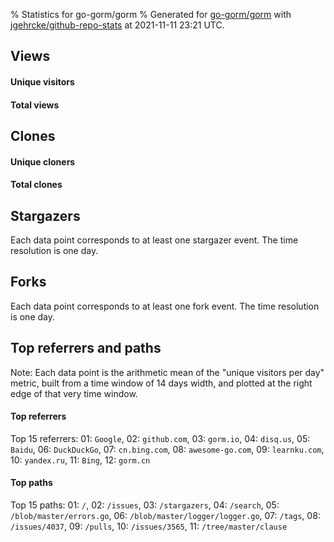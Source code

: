 % Statistics for go-gorm/gorm
% Generated for [go-gorm/gorm](https://github.com/go-gorm/gorm) with [jgehrcke/github-repo-stats](https://github.com/jgehrcke/github-repo-stats) at 2021-11-11 23:21 UTC.


## Views

#### Unique visitors
<div id="chart_views_unique" class="full-width-chart"></div>

#### Total views
<div id="chart_views_total" class="full-width-chart"></div>

<div class="pagebreak-for-print"> </div>


## Clones

#### Unique cloners
<div id="chart_clones_unique" class="full-width-chart"></div>

#### Total clones
<div id="chart_clones_total" class="full-width-chart"></div>



<div class="pagebreak-for-print"> </div>



## Stargazers

Each data point corresponds to at least one stargazer event.
The time resolution is one day.

<div id="chart_stargazers" class="full-width-chart"></div>




## Forks

Each data point corresponds to at least one fork event.
The time resolution is one day.

<div id="chart_forks" class="full-width-chart"></div>




<div class="pagebreak-for-print"> </div>



## Top referrers and paths


Note: Each data point is the arithmetic mean of the "unique
visitors per day" metric, built from a time window of 14 days width, and
plotted at the right edge of that very time window.




#### Top referrers


<div id="chart_referrers_top_n_alltime" class="full-width-chart"></div>

Top 15 referrers: 01: `Google`, 02: `github.com`, 03: `gorm.io`, 04: `disq.us`, 05: `Baidu`, 06: `DuckDuckGo`, 07: `cn.bing.com`, 08: `awesome-go.com`, 09: `learnku.com`, 10: `yandex.ru`, 11: `Bing`, 12: `gorm.cn`





#### Top paths


<div id="chart_paths_top_n_alltime" class="full-width-chart"></div>

Top 15 paths: 01: `/`, 02: `/issues`, 03: `/stargazers`, 04: `/search`, 05: `/blob/master/errors.go`, 06: `/blob/master/logger/logger.go`, 07: `/tags`, 08: `/issues/4037`, 09: `/pulls`, 10: `/issues/3565`, 11: `/tree/master/clause`


<script type="text/javascript">
    vegaEmbed('#chart_views_unique', {"$schema": "https://vega.github.io/schema/vega-lite/v4.8.1.json", "config": {"arc": {"fill": "#1b1e23"}, "area": {"fill": "#1b1e23"}, "axisBottom": {"domainColor": "#a9b4c4", "gridColor": "#a9b4c4", "labelColor": "#1b1e23", "labelFont": "relative-mono-11-pitch-pro, Menlo, monospace", "tickColor": "#a9b4c4", "titleColor": "#1b1e23", "titleFont": "relative-mono-11-pitch-pro, Menlo, monospace"}, "axisLeft": {"domainColor": "#a9b4c4", "gridColor": "#a9b4c4", "labelColor": "#1b1e23", "labelFont": "relative-mono-11-pitch-pro, Menlo, monospace", "tickColor": "#a9b4c4", "titleColor": "#1b1e23", "titleFont": "relative-mono-11-pitch-pro, Menlo, monospace"}, "axisX": {"grid": false}, "axisY": {"grid": false, "labelBound": true}, "background": "#FFFFFF", "group": {"fill": "#FFFFFF"}, "header": {"fontWeight": 400, "labelFont": "relative-mono-11-pitch-pro, Menlo, monospace", "titleFont": "relative-mono-11-pitch-pro, Menlo, monospace"}, "legend": {"labelFont": "relative-mono-11-pitch-pro, Menlo, monospace", "symbolSize": 200, "symbolType": "circle", "titleFont": "relative-mono-11-pitch-pro, Menlo, monospace"}, "line": {"color": "#1b1e23", "stroke": "#1b1e23"}, "path": {"stroke": "#1b1e23"}, "point": {"color": "#1b1e23", "cursor": "pointer", "filled": true, "size": 100}, "range": {"category": ["#85a2f7", "#ea9755", "#7eb36a", "#f07071", "#bc85d9", "#e587b6", "#a9b4c4", "#d4c05e", "#64b9c4"]}, "style": {"bar": {"fill": "#1b1e23"}, "text": {"font": "relative-mono-11-pitch-pro, Menlo, monospace", "fontWeight": 400}}, "symbol": {"shape": "circle"}, "title": {"anchor": "start", "font": "relative-mono-11-pitch-pro, Menlo, monospace", "fontWeight": 400}, "trail": {"color": "#1b1e23", "stroke": "#1b1e23"}, "view": {"stroke": null}}, "data": {"name": "data-c0153d908a5e1942926ec80eaf262406"}, "datasets": {"data-c0153d908a5e1942926ec80eaf262406": [{"time": "2021-10-26T00:00:00+00:00", "views_total": 2917, "views_unique": 557}, {"time": "2021-10-27T00:00:00+00:00", "views_total": 4882, "views_unique": 937}, {"time": "2021-10-28T00:00:00+00:00", "views_total": 2942, "views_unique": 991}, {"time": "2021-10-29T00:00:00+00:00", "views_total": 2605, "views_unique": 841}, {"time": "2021-10-30T00:00:00+00:00", "views_total": 1165, "views_unique": 367}, {"time": "2021-10-31T00:00:00+00:00", "views_total": 1126, "views_unique": 394}, {"time": "2021-11-01T00:00:00+00:00", "views_total": 2836, "views_unique": 899}, {"time": "2021-11-02T00:00:00+00:00", "views_total": 2561, "views_unique": 970}, {"time": "2021-11-03T00:00:00+00:00", "views_total": 3232, "views_unique": 1022}, {"time": "2021-11-04T00:00:00+00:00", "views_total": 2808, "views_unique": 890}, {"time": "2021-11-05T00:00:00+00:00", "views_total": 2668, "views_unique": 876}, {"time": "2021-11-06T00:00:00+00:00", "views_total": 1133, "views_unique": 450}, {"time": "2021-11-07T00:00:00+00:00", "views_total": 1209, "views_unique": 420}, {"time": "2021-11-08T00:00:00+00:00", "views_total": 2831, "views_unique": 989}, {"time": "2021-11-09T00:00:00+00:00", "views_total": 2663, "views_unique": 959}, {"time": "2021-11-10T00:00:00+00:00", "views_total": 2601, "views_unique": 887}, {"time": "2021-11-11T00:00:00+00:00", "views_total": 2554, "views_unique": 852}]}, "encoding": {"x": {"field": "time", "timeUnit": "yearmonthdate", "title": "date", "type": "temporal"}, "y": {"field": "views_unique", "scale": {"domain": [0, 1124.2], "zero": true}, "title": "unique views per day", "type": "quantitative"}}, "height": 200, "mark": {"point": true, "type": "line"}, "padding": 10, "width": "container"}, {"actions": false, "renderer": "svg"}).catch(console.error);
vegaEmbed('#chart_views_total', {"$schema": "https://vega.github.io/schema/vega-lite/v4.8.1.json", "config": {"arc": {"fill": "#1b1e23"}, "area": {"fill": "#1b1e23"}, "axisBottom": {"domainColor": "#a9b4c4", "gridColor": "#a9b4c4", "labelColor": "#1b1e23", "labelFont": "relative-mono-11-pitch-pro, Menlo, monospace", "tickColor": "#a9b4c4", "titleColor": "#1b1e23", "titleFont": "relative-mono-11-pitch-pro, Menlo, monospace"}, "axisLeft": {"domainColor": "#a9b4c4", "gridColor": "#a9b4c4", "labelColor": "#1b1e23", "labelFont": "relative-mono-11-pitch-pro, Menlo, monospace", "tickColor": "#a9b4c4", "titleColor": "#1b1e23", "titleFont": "relative-mono-11-pitch-pro, Menlo, monospace"}, "axisX": {"grid": false}, "axisY": {"grid": false, "labelBound": true}, "background": "#FFFFFF", "group": {"fill": "#FFFFFF"}, "header": {"fontWeight": 400, "labelFont": "relative-mono-11-pitch-pro, Menlo, monospace", "titleFont": "relative-mono-11-pitch-pro, Menlo, monospace"}, "legend": {"labelFont": "relative-mono-11-pitch-pro, Menlo, monospace", "symbolSize": 200, "symbolType": "circle", "titleFont": "relative-mono-11-pitch-pro, Menlo, monospace"}, "line": {"color": "#1b1e23", "stroke": "#1b1e23"}, "path": {"stroke": "#1b1e23"}, "point": {"color": "#1b1e23", "cursor": "pointer", "filled": true, "size": 100}, "range": {"category": ["#85a2f7", "#ea9755", "#7eb36a", "#f07071", "#bc85d9", "#e587b6", "#a9b4c4", "#d4c05e", "#64b9c4"]}, "style": {"bar": {"fill": "#1b1e23"}, "text": {"font": "relative-mono-11-pitch-pro, Menlo, monospace", "fontWeight": 400}}, "symbol": {"shape": "circle"}, "title": {"anchor": "start", "font": "relative-mono-11-pitch-pro, Menlo, monospace", "fontWeight": 400}, "trail": {"color": "#1b1e23", "stroke": "#1b1e23"}, "view": {"stroke": null}}, "data": {"name": "data-c0153d908a5e1942926ec80eaf262406"}, "datasets": {"data-c0153d908a5e1942926ec80eaf262406": [{"time": "2021-10-26T00:00:00+00:00", "views_total": 2917, "views_unique": 557}, {"time": "2021-10-27T00:00:00+00:00", "views_total": 4882, "views_unique": 937}, {"time": "2021-10-28T00:00:00+00:00", "views_total": 2942, "views_unique": 991}, {"time": "2021-10-29T00:00:00+00:00", "views_total": 2605, "views_unique": 841}, {"time": "2021-10-30T00:00:00+00:00", "views_total": 1165, "views_unique": 367}, {"time": "2021-10-31T00:00:00+00:00", "views_total": 1126, "views_unique": 394}, {"time": "2021-11-01T00:00:00+00:00", "views_total": 2836, "views_unique": 899}, {"time": "2021-11-02T00:00:00+00:00", "views_total": 2561, "views_unique": 970}, {"time": "2021-11-03T00:00:00+00:00", "views_total": 3232, "views_unique": 1022}, {"time": "2021-11-04T00:00:00+00:00", "views_total": 2808, "views_unique": 890}, {"time": "2021-11-05T00:00:00+00:00", "views_total": 2668, "views_unique": 876}, {"time": "2021-11-06T00:00:00+00:00", "views_total": 1133, "views_unique": 450}, {"time": "2021-11-07T00:00:00+00:00", "views_total": 1209, "views_unique": 420}, {"time": "2021-11-08T00:00:00+00:00", "views_total": 2831, "views_unique": 989}, {"time": "2021-11-09T00:00:00+00:00", "views_total": 2663, "views_unique": 959}, {"time": "2021-11-10T00:00:00+00:00", "views_total": 2601, "views_unique": 887}, {"time": "2021-11-11T00:00:00+00:00", "views_total": 2554, "views_unique": 852}]}, "encoding": {"x": {"field": "time", "timeUnit": "yearmonthdate", "title": "date", "type": "temporal"}, "y": {"field": "views_total", "scale": {"domain": [0, 5370.200000000001], "zero": true}, "title": "total views per day", "type": "quantitative"}}, "height": 200, "mark": {"point": true, "type": "line"}, "padding": 10, "width": "container"}, {"actions": false, "renderer": "svg"}).catch(console.error);
vegaEmbed('#chart_clones_unique', {"$schema": "https://vega.github.io/schema/vega-lite/v4.8.1.json", "config": {"arc": {"fill": "#1b1e23"}, "area": {"fill": "#1b1e23"}, "axisBottom": {"domainColor": "#a9b4c4", "gridColor": "#a9b4c4", "labelColor": "#1b1e23", "labelFont": "relative-mono-11-pitch-pro, Menlo, monospace", "tickColor": "#a9b4c4", "titleColor": "#1b1e23", "titleFont": "relative-mono-11-pitch-pro, Menlo, monospace"}, "axisLeft": {"domainColor": "#a9b4c4", "gridColor": "#a9b4c4", "labelColor": "#1b1e23", "labelFont": "relative-mono-11-pitch-pro, Menlo, monospace", "tickColor": "#a9b4c4", "titleColor": "#1b1e23", "titleFont": "relative-mono-11-pitch-pro, Menlo, monospace"}, "axisX": {"grid": false}, "axisY": {"grid": false, "labelBound": true}, "background": "#FFFFFF", "group": {"fill": "#FFFFFF"}, "header": {"fontWeight": 400, "labelFont": "relative-mono-11-pitch-pro, Menlo, monospace", "titleFont": "relative-mono-11-pitch-pro, Menlo, monospace"}, "legend": {"labelFont": "relative-mono-11-pitch-pro, Menlo, monospace", "symbolSize": 200, "symbolType": "circle", "titleFont": "relative-mono-11-pitch-pro, Menlo, monospace"}, "line": {"color": "#1b1e23", "stroke": "#1b1e23"}, "path": {"stroke": "#1b1e23"}, "point": {"color": "#1b1e23", "cursor": "pointer", "filled": true, "size": 100}, "range": {"category": ["#85a2f7", "#ea9755", "#7eb36a", "#f07071", "#bc85d9", "#e587b6", "#a9b4c4", "#d4c05e", "#64b9c4"]}, "style": {"bar": {"fill": "#1b1e23"}, "text": {"font": "relative-mono-11-pitch-pro, Menlo, monospace", "fontWeight": 400}}, "symbol": {"shape": "circle"}, "title": {"anchor": "start", "font": "relative-mono-11-pitch-pro, Menlo, monospace", "fontWeight": 400}, "trail": {"color": "#1b1e23", "stroke": "#1b1e23"}, "view": {"stroke": null}}, "data": {"name": "data-f82d684904033abbe005a55ca02d909a"}, "datasets": {"data-f82d684904033abbe005a55ca02d909a": [{"clones_total": 6994, "clones_unique": 465, "time": "2021-10-26T00:00:00+00:00"}, {"clones_total": 8153, "clones_unique": 748, "time": "2021-10-27T00:00:00+00:00"}, {"clones_total": 7547, "clones_unique": 1087, "time": "2021-10-28T00:00:00+00:00"}, {"clones_total": 6439, "clones_unique": 844, "time": "2021-10-29T00:00:00+00:00"}, {"clones_total": 2504, "clones_unique": 247, "time": "2021-10-30T00:00:00+00:00"}, {"clones_total": 2554, "clones_unique": 289, "time": "2021-10-31T00:00:00+00:00"}, {"clones_total": 7761, "clones_unique": 779, "time": "2021-11-01T00:00:00+00:00"}, {"clones_total": 7629, "clones_unique": 887, "time": "2021-11-02T00:00:00+00:00"}, {"clones_total": 6288, "clones_unique": 700, "time": "2021-11-03T00:00:00+00:00"}, {"clones_total": 6703, "clones_unique": 784, "time": "2021-11-04T00:00:00+00:00"}, {"clones_total": 5741, "clones_unique": 700, "time": "2021-11-05T00:00:00+00:00"}, {"clones_total": 2861, "clones_unique": 339, "time": "2021-11-06T00:00:00+00:00"}, {"clones_total": 2475, "clones_unique": 240, "time": "2021-11-07T00:00:00+00:00"}, {"clones_total": 7478, "clones_unique": 921, "time": "2021-11-08T00:00:00+00:00"}, {"clones_total": 7111, "clones_unique": 948, "time": "2021-11-09T00:00:00+00:00"}, {"clones_total": 6306, "clones_unique": 842, "time": "2021-11-10T00:00:00+00:00"}, {"clones_total": 5210, "clones_unique": 661, "time": "2021-11-11T00:00:00+00:00"}]}, "encoding": {"x": {"field": "time", "timeUnit": "yearmonthdate", "title": "date", "type": "temporal"}, "y": {"field": "clones_unique", "scale": {"domain": [0, 1195.7], "zero": true}, "title": "unique clones per day", "type": "quantitative"}}, "height": 200, "mark": {"point": true, "type": "line"}, "padding": 10, "width": "container"}, {"actions": false, "renderer": "svg"}).catch(console.error);
vegaEmbed('#chart_clones_total', {"$schema": "https://vega.github.io/schema/vega-lite/v4.8.1.json", "config": {"arc": {"fill": "#1b1e23"}, "area": {"fill": "#1b1e23"}, "axisBottom": {"domainColor": "#a9b4c4", "gridColor": "#a9b4c4", "labelColor": "#1b1e23", "labelFont": "relative-mono-11-pitch-pro, Menlo, monospace", "tickColor": "#a9b4c4", "titleColor": "#1b1e23", "titleFont": "relative-mono-11-pitch-pro, Menlo, monospace"}, "axisLeft": {"domainColor": "#a9b4c4", "gridColor": "#a9b4c4", "labelColor": "#1b1e23", "labelFont": "relative-mono-11-pitch-pro, Menlo, monospace", "tickColor": "#a9b4c4", "titleColor": "#1b1e23", "titleFont": "relative-mono-11-pitch-pro, Menlo, monospace"}, "axisX": {"grid": false}, "axisY": {"grid": false, "labelBound": true}, "background": "#FFFFFF", "group": {"fill": "#FFFFFF"}, "header": {"fontWeight": 400, "labelFont": "relative-mono-11-pitch-pro, Menlo, monospace", "titleFont": "relative-mono-11-pitch-pro, Menlo, monospace"}, "legend": {"labelFont": "relative-mono-11-pitch-pro, Menlo, monospace", "symbolSize": 200, "symbolType": "circle", "titleFont": "relative-mono-11-pitch-pro, Menlo, monospace"}, "line": {"color": "#1b1e23", "stroke": "#1b1e23"}, "path": {"stroke": "#1b1e23"}, "point": {"color": "#1b1e23", "cursor": "pointer", "filled": true, "size": 100}, "range": {"category": ["#85a2f7", "#ea9755", "#7eb36a", "#f07071", "#bc85d9", "#e587b6", "#a9b4c4", "#d4c05e", "#64b9c4"]}, "style": {"bar": {"fill": "#1b1e23"}, "text": {"font": "relative-mono-11-pitch-pro, Menlo, monospace", "fontWeight": 400}}, "symbol": {"shape": "circle"}, "title": {"anchor": "start", "font": "relative-mono-11-pitch-pro, Menlo, monospace", "fontWeight": 400}, "trail": {"color": "#1b1e23", "stroke": "#1b1e23"}, "view": {"stroke": null}}, "data": {"name": "data-f82d684904033abbe005a55ca02d909a"}, "datasets": {"data-f82d684904033abbe005a55ca02d909a": [{"clones_total": 6994, "clones_unique": 465, "time": "2021-10-26T00:00:00+00:00"}, {"clones_total": 8153, "clones_unique": 748, "time": "2021-10-27T00:00:00+00:00"}, {"clones_total": 7547, "clones_unique": 1087, "time": "2021-10-28T00:00:00+00:00"}, {"clones_total": 6439, "clones_unique": 844, "time": "2021-10-29T00:00:00+00:00"}, {"clones_total": 2504, "clones_unique": 247, "time": "2021-10-30T00:00:00+00:00"}, {"clones_total": 2554, "clones_unique": 289, "time": "2021-10-31T00:00:00+00:00"}, {"clones_total": 7761, "clones_unique": 779, "time": "2021-11-01T00:00:00+00:00"}, {"clones_total": 7629, "clones_unique": 887, "time": "2021-11-02T00:00:00+00:00"}, {"clones_total": 6288, "clones_unique": 700, "time": "2021-11-03T00:00:00+00:00"}, {"clones_total": 6703, "clones_unique": 784, "time": "2021-11-04T00:00:00+00:00"}, {"clones_total": 5741, "clones_unique": 700, "time": "2021-11-05T00:00:00+00:00"}, {"clones_total": 2861, "clones_unique": 339, "time": "2021-11-06T00:00:00+00:00"}, {"clones_total": 2475, "clones_unique": 240, "time": "2021-11-07T00:00:00+00:00"}, {"clones_total": 7478, "clones_unique": 921, "time": "2021-11-08T00:00:00+00:00"}, {"clones_total": 7111, "clones_unique": 948, "time": "2021-11-09T00:00:00+00:00"}, {"clones_total": 6306, "clones_unique": 842, "time": "2021-11-10T00:00:00+00:00"}, {"clones_total": 5210, "clones_unique": 661, "time": "2021-11-11T00:00:00+00:00"}]}, "encoding": {"x": {"field": "time", "timeUnit": "yearmonthdate", "title": "date", "type": "temporal"}, "y": {"field": "clones_total", "scale": {"domain": [0, 8968.300000000001], "zero": true}, "title": "total clones per day", "type": "quantitative"}}, "height": 200, "mark": {"point": true, "type": "line"}, "padding": 10, "width": "container"}, {"actions": false, "renderer": "svg"}).catch(console.error);
vegaEmbed('#chart_stargazers', {"$schema": "https://vega.github.io/schema/vega-lite/v4.8.1.json", "config": {"arc": {"fill": "#1b1e23"}, "area": {"fill": "#1b1e23"}, "axisBottom": {"domainColor": "#a9b4c4", "gridColor": "#a9b4c4", "labelColor": "#1b1e23", "labelFont": "relative-mono-11-pitch-pro, Menlo, monospace", "tickColor": "#a9b4c4", "titleColor": "#1b1e23", "titleFont": "relative-mono-11-pitch-pro, Menlo, monospace"}, "axisLeft": {"domainColor": "#a9b4c4", "gridColor": "#a9b4c4", "labelColor": "#1b1e23", "labelFont": "relative-mono-11-pitch-pro, Menlo, monospace", "tickColor": "#a9b4c4", "titleColor": "#1b1e23", "titleFont": "relative-mono-11-pitch-pro, Menlo, monospace"}, "axisX": {"grid": false}, "axisY": {"grid": false}, "background": "#FFFFFF", "group": {"fill": "#FFFFFF"}, "header": {"fontWeight": 400, "labelFont": "relative-mono-11-pitch-pro, Menlo, monospace", "titleFont": "relative-mono-11-pitch-pro, Menlo, monospace"}, "legend": {"labelFont": "relative-mono-11-pitch-pro, Menlo, monospace", "symbolSize": 200, "symbolType": "circle", "titleFont": "relative-mono-11-pitch-pro, Menlo, monospace"}, "line": {"color": "#1b1e23", "stroke": "#1b1e23"}, "path": {"stroke": "#1b1e23"}, "point": {"color": "#1b1e23", "cursor": "pointer", "filled": true, "size": 100}, "range": {"category": ["#85a2f7", "#ea9755", "#7eb36a", "#f07071", "#bc85d9", "#e587b6", "#a9b4c4", "#d4c05e", "#64b9c4"]}, "style": {"bar": {"fill": "#1b1e23"}, "text": {"font": "relative-mono-11-pitch-pro, Menlo, monospace", "fontWeight": 400}}, "symbol": {"shape": "circle"}, "title": {"anchor": "start", "font": "relative-mono-11-pitch-pro, Menlo, monospace", "fontWeight": 400}, "trail": {"color": "#1b1e23", "stroke": "#1b1e23"}, "view": {"stroke": null}}, "data": {"name": "data-9e5f49894e441311294d8eea737fabb0"}, "datasets": {"data-9e5f49894e441311294d8eea737fabb0": [{"stars_cumulative": 172, "time": "2013-10-27T00:00:00+00:00"}, {"stars_cumulative": 211, "time": "2013-11-25T08:00:00+00:00"}, {"stars_cumulative": 241, "time": "2013-12-24T16:00:00+00:00"}, {"stars_cumulative": 276, "time": "2014-01-23T00:00:00+00:00"}, {"stars_cumulative": 318, "time": "2014-02-21T08:00:00+00:00"}, {"stars_cumulative": 356, "time": "2014-03-22T16:00:00+00:00"}, {"stars_cumulative": 411, "time": "2014-04-21T00:00:00+00:00"}, {"stars_cumulative": 468, "time": "2014-05-20T08:00:00+00:00"}, {"stars_cumulative": 537, "time": "2014-06-18T16:00:00+00:00"}, {"stars_cumulative": 673, "time": "2014-07-18T00:00:00+00:00"}, {"stars_cumulative": 782, "time": "2014-08-16T08:00:00+00:00"}, {"stars_cumulative": 867, "time": "2014-09-14T16:00:00+00:00"}, {"stars_cumulative": 939, "time": "2014-10-14T00:00:00+00:00"}, {"stars_cumulative": 1022, "time": "2014-11-12T08:00:00+00:00"}, {"stars_cumulative": 1115, "time": "2014-12-11T16:00:00+00:00"}, {"stars_cumulative": 1223, "time": "2015-01-10T00:00:00+00:00"}, {"stars_cumulative": 1351, "time": "2015-02-08T08:00:00+00:00"}, {"stars_cumulative": 1472, "time": "2015-03-09T16:00:00+00:00"}, {"stars_cumulative": 1640, "time": "2015-04-08T00:00:00+00:00"}, {"stars_cumulative": 1746, "time": "2015-05-07T08:00:00+00:00"}, {"stars_cumulative": 1881, "time": "2015-06-05T16:00:00+00:00"}, {"stars_cumulative": 2016, "time": "2015-07-05T00:00:00+00:00"}, {"stars_cumulative": 2169, "time": "2015-08-03T08:00:00+00:00"}, {"stars_cumulative": 2317, "time": "2015-09-01T16:00:00+00:00"}, {"stars_cumulative": 2446, "time": "2015-10-01T00:00:00+00:00"}, {"stars_cumulative": 2602, "time": "2015-10-30T08:00:00+00:00"}, {"stars_cumulative": 2733, "time": "2015-11-28T16:00:00+00:00"}, {"stars_cumulative": 2863, "time": "2015-12-28T00:00:00+00:00"}, {"stars_cumulative": 3029, "time": "2016-01-26T08:00:00+00:00"}, {"stars_cumulative": 3203, "time": "2016-02-24T16:00:00+00:00"}, {"stars_cumulative": 3329, "time": "2016-03-25T00:00:00+00:00"}, {"stars_cumulative": 3439, "time": "2016-04-23T08:00:00+00:00"}, {"stars_cumulative": 3548, "time": "2016-05-22T16:00:00+00:00"}, {"stars_cumulative": 3680, "time": "2016-06-21T00:00:00+00:00"}, {"stars_cumulative": 3807, "time": "2016-07-20T08:00:00+00:00"}, {"stars_cumulative": 3942, "time": "2016-08-18T16:00:00+00:00"}, {"stars_cumulative": 4077, "time": "2016-09-17T00:00:00+00:00"}, {"stars_cumulative": 4201, "time": "2016-10-16T08:00:00+00:00"}, {"stars_cumulative": 4336, "time": "2016-11-14T16:00:00+00:00"}, {"stars_cumulative": 4486, "time": "2016-12-14T00:00:00+00:00"}, {"stars_cumulative": 4656, "time": "2017-01-12T08:00:00+00:00"}, {"stars_cumulative": 4846, "time": "2017-02-10T16:00:00+00:00"}, {"stars_cumulative": 5040, "time": "2017-03-12T00:00:00+00:00"}, {"stars_cumulative": 5235, "time": "2017-04-10T08:00:00+00:00"}, {"stars_cumulative": 5435, "time": "2017-05-09T16:00:00+00:00"}, {"stars_cumulative": 5650, "time": "2017-06-08T00:00:00+00:00"}, {"stars_cumulative": 5828, "time": "2017-07-07T08:00:00+00:00"}, {"stars_cumulative": 6065, "time": "2017-08-05T16:00:00+00:00"}, {"stars_cumulative": 6250, "time": "2017-09-04T00:00:00+00:00"}, {"stars_cumulative": 6457, "time": "2017-10-03T08:00:00+00:00"}, {"stars_cumulative": 6705, "time": "2017-11-01T16:00:00+00:00"}, {"stars_cumulative": 6957, "time": "2017-12-01T00:00:00+00:00"}, {"stars_cumulative": 7196, "time": "2017-12-30T08:00:00+00:00"}, {"stars_cumulative": 7478, "time": "2018-01-28T16:00:00+00:00"}, {"stars_cumulative": 7844, "time": "2018-02-27T00:00:00+00:00"}, {"stars_cumulative": 8178, "time": "2018-03-28T08:00:00+00:00"}, {"stars_cumulative": 8504, "time": "2018-04-26T16:00:00+00:00"}, {"stars_cumulative": 8784, "time": "2018-05-26T00:00:00+00:00"}, {"stars_cumulative": 9137, "time": "2018-06-24T08:00:00+00:00"}, {"stars_cumulative": 9461, "time": "2018-07-23T16:00:00+00:00"}, {"stars_cumulative": 9886, "time": "2018-08-22T00:00:00+00:00"}, {"stars_cumulative": 10270, "time": "2018-09-20T08:00:00+00:00"}, {"stars_cumulative": 10609, "time": "2018-10-19T16:00:00+00:00"}, {"stars_cumulative": 10976, "time": "2018-11-18T00:00:00+00:00"}, {"stars_cumulative": 11310, "time": "2018-12-17T08:00:00+00:00"}, {"stars_cumulative": 11610, "time": "2019-01-15T16:00:00+00:00"}, {"stars_cumulative": 12024, "time": "2019-02-14T00:00:00+00:00"}, {"stars_cumulative": 12409, "time": "2019-03-15T08:00:00+00:00"}, {"stars_cumulative": 12848, "time": "2019-04-13T16:00:00+00:00"}, {"stars_cumulative": 13296, "time": "2019-05-13T00:00:00+00:00"}, {"stars_cumulative": 13707, "time": "2019-06-11T08:00:00+00:00"}, {"stars_cumulative": 14127, "time": "2019-07-10T16:00:00+00:00"}, {"stars_cumulative": 14533, "time": "2019-08-09T00:00:00+00:00"}, {"stars_cumulative": 14868, "time": "2019-09-07T08:00:00+00:00"}, {"stars_cumulative": 15199, "time": "2019-10-06T16:00:00+00:00"}, {"stars_cumulative": 15754, "time": "2019-11-05T00:00:00+00:00"}, {"stars_cumulative": 16157, "time": "2019-12-04T08:00:00+00:00"}, {"stars_cumulative": 16489, "time": "2020-01-02T16:00:00+00:00"}, {"stars_cumulative": 16831, "time": "2020-02-01T00:00:00+00:00"}, {"stars_cumulative": 17242, "time": "2020-03-01T08:00:00+00:00"}, {"stars_cumulative": 17670, "time": "2020-03-30T16:00:00+00:00"}, {"stars_cumulative": 18110, "time": "2020-04-29T00:00:00+00:00"}, {"stars_cumulative": 18653, "time": "2020-05-28T08:00:00+00:00"}, {"stars_cumulative": 19117, "time": "2020-06-26T16:00:00+00:00"}, {"stars_cumulative": 19534, "time": "2020-07-26T00:00:00+00:00"}, {"stars_cumulative": 20452, "time": "2020-08-24T08:00:00+00:00"}, {"stars_cumulative": 20875, "time": "2020-09-22T16:00:00+00:00"}, {"stars_cumulative": 21295, "time": "2020-10-22T00:00:00+00:00"}, {"stars_cumulative": 21733, "time": "2020-11-20T08:00:00+00:00"}, {"stars_cumulative": 22083, "time": "2020-12-19T16:00:00+00:00"}, {"stars_cumulative": 22488, "time": "2021-01-18T00:00:00+00:00"}, {"stars_cumulative": 22885, "time": "2021-02-16T08:00:00+00:00"}, {"stars_cumulative": 23296, "time": "2021-03-17T16:00:00+00:00"}, {"stars_cumulative": 23657, "time": "2021-04-16T00:00:00+00:00"}, {"stars_cumulative": 23967, "time": "2021-05-15T08:00:00+00:00"}, {"stars_cumulative": 24275, "time": "2021-06-13T16:00:00+00:00"}, {"stars_cumulative": 24659, "time": "2021-07-13T00:00:00+00:00"}, {"stars_cumulative": 25049, "time": "2021-08-11T08:00:00+00:00"}, {"stars_cumulative": 25365, "time": "2021-09-09T16:00:00+00:00"}, {"stars_cumulative": 25733, "time": "2021-10-09T00:00:00+00:00"}, {"stars_cumulative": 25798, "time": "2021-11-07T08:00:00+00:00"}]}, "encoding": {"x": {"field": "time", "scale": {"domain": ["2013-10-27", "2021-11-10"]}, "timeUnit": "yearmonthdate", "title": "date", "type": "temporal"}, "y": {"field": "stars_cumulative", "scale": {"domain": [0, 28377.800000000003], "zero": true}, "title": "stargazer count (cumulative)", "type": "quantitative"}}, "height": 300, "mark": {"point": true, "type": "line"}, "padding": 10, "width": "container"}, {"actions": false, "renderer": "svg"}).catch(console.error);
vegaEmbed('#chart_forks', {"$schema": "https://vega.github.io/schema/vega-lite/v4.8.1.json", "config": {"arc": {"fill": "#1b1e23"}, "area": {"fill": "#1b1e23"}, "axisBottom": {"domainColor": "#a9b4c4", "gridColor": "#a9b4c4", "labelColor": "#1b1e23", "labelFont": "relative-mono-11-pitch-pro, Menlo, monospace", "tickColor": "#a9b4c4", "titleColor": "#1b1e23", "titleFont": "relative-mono-11-pitch-pro, Menlo, monospace"}, "axisLeft": {"domainColor": "#a9b4c4", "gridColor": "#a9b4c4", "labelColor": "#1b1e23", "labelFont": "relative-mono-11-pitch-pro, Menlo, monospace", "tickColor": "#a9b4c4", "titleColor": "#1b1e23", "titleFont": "relative-mono-11-pitch-pro, Menlo, monospace"}, "axisX": {"grid": false}, "axisY": {"grid": false}, "background": "#FFFFFF", "group": {"fill": "#FFFFFF"}, "header": {"fontWeight": 400, "labelFont": "relative-mono-11-pitch-pro, Menlo, monospace", "titleFont": "relative-mono-11-pitch-pro, Menlo, monospace"}, "legend": {"labelFont": "relative-mono-11-pitch-pro, Menlo, monospace", "symbolSize": 200, "symbolType": "circle", "titleFont": "relative-mono-11-pitch-pro, Menlo, monospace"}, "line": {"color": "#1b1e23", "stroke": "#1b1e23"}, "path": {"stroke": "#1b1e23"}, "point": {"color": "#1b1e23", "cursor": "pointer", "filled": true, "size": 100}, "range": {"category": ["#85a2f7", "#ea9755", "#7eb36a", "#f07071", "#bc85d9", "#e587b6", "#a9b4c4", "#d4c05e", "#64b9c4"]}, "style": {"bar": {"fill": "#1b1e23"}, "text": {"font": "relative-mono-11-pitch-pro, Menlo, monospace", "fontWeight": 400}}, "symbol": {"shape": "circle"}, "title": {"anchor": "start", "font": "relative-mono-11-pitch-pro, Menlo, monospace", "fontWeight": 400}, "trail": {"color": "#1b1e23", "stroke": "#1b1e23"}, "view": {"stroke": null}}, "data": {"name": "data-dff4b00826da4f5ac8471aa60a859508"}, "datasets": {"data-dff4b00826da4f5ac8471aa60a859508": [{"forks_cumulative": 5, "time": "2013-10-30T00:00:00+00:00"}, {"forks_cumulative": 11, "time": "2013-11-28T08:00:00+00:00"}, {"forks_cumulative": 13, "time": "2013-12-27T16:00:00+00:00"}, {"forks_cumulative": 15, "time": "2014-01-26T00:00:00+00:00"}, {"forks_cumulative": 23, "time": "2014-02-24T08:00:00+00:00"}, {"forks_cumulative": 30, "time": "2014-03-25T16:00:00+00:00"}, {"forks_cumulative": 34, "time": "2014-04-24T00:00:00+00:00"}, {"forks_cumulative": 37, "time": "2014-05-23T08:00:00+00:00"}, {"forks_cumulative": 40, "time": "2014-06-21T16:00:00+00:00"}, {"forks_cumulative": 45, "time": "2014-07-21T00:00:00+00:00"}, {"forks_cumulative": 53, "time": "2014-08-19T08:00:00+00:00"}, {"forks_cumulative": 67, "time": "2014-09-17T16:00:00+00:00"}, {"forks_cumulative": 76, "time": "2014-10-17T00:00:00+00:00"}, {"forks_cumulative": 80, "time": "2014-11-15T08:00:00+00:00"}, {"forks_cumulative": 87, "time": "2014-12-14T16:00:00+00:00"}, {"forks_cumulative": 101, "time": "2015-01-13T00:00:00+00:00"}, {"forks_cumulative": 107, "time": "2015-02-11T08:00:00+00:00"}, {"forks_cumulative": 121, "time": "2015-03-12T16:00:00+00:00"}, {"forks_cumulative": 134, "time": "2015-04-11T00:00:00+00:00"}, {"forks_cumulative": 147, "time": "2015-05-10T08:00:00+00:00"}, {"forks_cumulative": 162, "time": "2015-06-08T16:00:00+00:00"}, {"forks_cumulative": 183, "time": "2015-07-08T00:00:00+00:00"}, {"forks_cumulative": 194, "time": "2015-08-06T08:00:00+00:00"}, {"forks_cumulative": 213, "time": "2015-09-04T16:00:00+00:00"}, {"forks_cumulative": 232, "time": "2015-10-04T00:00:00+00:00"}, {"forks_cumulative": 252, "time": "2015-11-02T08:00:00+00:00"}, {"forks_cumulative": 269, "time": "2015-12-01T16:00:00+00:00"}, {"forks_cumulative": 290, "time": "2015-12-31T00:00:00+00:00"}, {"forks_cumulative": 307, "time": "2016-01-29T08:00:00+00:00"}, {"forks_cumulative": 319, "time": "2016-02-27T16:00:00+00:00"}, {"forks_cumulative": 337, "time": "2016-03-28T00:00:00+00:00"}, {"forks_cumulative": 357, "time": "2016-04-26T08:00:00+00:00"}, {"forks_cumulative": 371, "time": "2016-05-25T16:00:00+00:00"}, {"forks_cumulative": 388, "time": "2016-06-24T00:00:00+00:00"}, {"forks_cumulative": 405, "time": "2016-07-23T08:00:00+00:00"}, {"forks_cumulative": 418, "time": "2016-08-21T16:00:00+00:00"}, {"forks_cumulative": 438, "time": "2016-09-20T00:00:00+00:00"}, {"forks_cumulative": 461, "time": "2016-10-19T08:00:00+00:00"}, {"forks_cumulative": 479, "time": "2016-11-17T16:00:00+00:00"}, {"forks_cumulative": 496, "time": "2016-12-17T00:00:00+00:00"}, {"forks_cumulative": 520, "time": "2017-01-15T08:00:00+00:00"}, {"forks_cumulative": 544, "time": "2017-02-13T16:00:00+00:00"}, {"forks_cumulative": 571, "time": "2017-03-15T00:00:00+00:00"}, {"forks_cumulative": 588, "time": "2017-04-13T08:00:00+00:00"}, {"forks_cumulative": 610, "time": "2017-05-12T16:00:00+00:00"}, {"forks_cumulative": 640, "time": "2017-06-11T00:00:00+00:00"}, {"forks_cumulative": 665, "time": "2017-07-10T08:00:00+00:00"}, {"forks_cumulative": 686, "time": "2017-08-08T16:00:00+00:00"}, {"forks_cumulative": 711, "time": "2017-09-07T00:00:00+00:00"}, {"forks_cumulative": 740, "time": "2017-10-06T08:00:00+00:00"}, {"forks_cumulative": 760, "time": "2017-11-04T16:00:00+00:00"}, {"forks_cumulative": 792, "time": "2017-12-04T00:00:00+00:00"}, {"forks_cumulative": 820, "time": "2018-01-02T08:00:00+00:00"}, {"forks_cumulative": 845, "time": "2018-01-31T16:00:00+00:00"}, {"forks_cumulative": 875, "time": "2018-03-02T00:00:00+00:00"}, {"forks_cumulative": 908, "time": "2018-03-31T08:00:00+00:00"}, {"forks_cumulative": 930, "time": "2018-04-29T16:00:00+00:00"}, {"forks_cumulative": 963, "time": "2018-05-29T00:00:00+00:00"}, {"forks_cumulative": 993, "time": "2018-06-27T08:00:00+00:00"}, {"forks_cumulative": 1033, "time": "2018-07-26T16:00:00+00:00"}, {"forks_cumulative": 1070, "time": "2018-08-25T00:00:00+00:00"}, {"forks_cumulative": 1101, "time": "2018-09-23T08:00:00+00:00"}, {"forks_cumulative": 1140, "time": "2018-10-22T16:00:00+00:00"}, {"forks_cumulative": 1168, "time": "2018-11-21T00:00:00+00:00"}, {"forks_cumulative": 1209, "time": "2018-12-20T08:00:00+00:00"}, {"forks_cumulative": 1234, "time": "2019-01-18T16:00:00+00:00"}, {"forks_cumulative": 1275, "time": "2019-02-17T00:00:00+00:00"}, {"forks_cumulative": 1320, "time": "2019-03-18T08:00:00+00:00"}, {"forks_cumulative": 1370, "time": "2019-04-16T16:00:00+00:00"}, {"forks_cumulative": 1415, "time": "2019-05-16T00:00:00+00:00"}, {"forks_cumulative": 1461, "time": "2019-06-14T08:00:00+00:00"}, {"forks_cumulative": 1503, "time": "2019-07-13T16:00:00+00:00"}, {"forks_cumulative": 1548, "time": "2019-08-12T00:00:00+00:00"}, {"forks_cumulative": 1591, "time": "2019-09-10T08:00:00+00:00"}, {"forks_cumulative": 1641, "time": "2019-10-09T16:00:00+00:00"}, {"forks_cumulative": 1699, "time": "2019-11-08T00:00:00+00:00"}, {"forks_cumulative": 1744, "time": "2019-12-07T08:00:00+00:00"}, {"forks_cumulative": 1776, "time": "2020-01-05T16:00:00+00:00"}, {"forks_cumulative": 1827, "time": "2020-02-04T00:00:00+00:00"}, {"forks_cumulative": 1880, "time": "2020-03-04T08:00:00+00:00"}, {"forks_cumulative": 1927, "time": "2020-04-02T16:00:00+00:00"}, {"forks_cumulative": 1978, "time": "2020-05-02T00:00:00+00:00"}, {"forks_cumulative": 2014, "time": "2020-05-31T08:00:00+00:00"}, {"forks_cumulative": 2056, "time": "2020-06-29T16:00:00+00:00"}, {"forks_cumulative": 2100, "time": "2020-07-29T00:00:00+00:00"}, {"forks_cumulative": 2155, "time": "2020-08-27T08:00:00+00:00"}, {"forks_cumulative": 2201, "time": "2020-09-25T16:00:00+00:00"}, {"forks_cumulative": 2254, "time": "2020-10-25T00:00:00+00:00"}, {"forks_cumulative": 2300, "time": "2020-11-23T08:00:00+00:00"}, {"forks_cumulative": 2331, "time": "2020-12-22T16:00:00+00:00"}, {"forks_cumulative": 2375, "time": "2021-01-21T00:00:00+00:00"}, {"forks_cumulative": 2417, "time": "2021-02-19T08:00:00+00:00"}, {"forks_cumulative": 2456, "time": "2021-03-20T16:00:00+00:00"}, {"forks_cumulative": 2501, "time": "2021-04-19T00:00:00+00:00"}, {"forks_cumulative": 2548, "time": "2021-05-18T08:00:00+00:00"}, {"forks_cumulative": 2593, "time": "2021-06-16T16:00:00+00:00"}, {"forks_cumulative": 2630, "time": "2021-07-16T00:00:00+00:00"}, {"forks_cumulative": 2667, "time": "2021-08-14T08:00:00+00:00"}, {"forks_cumulative": 2699, "time": "2021-09-12T16:00:00+00:00"}, {"forks_cumulative": 2743, "time": "2021-10-12T00:00:00+00:00"}, {"forks_cumulative": 2745, "time": "2021-11-10T08:00:00+00:00"}]}, "encoding": {"x": {"field": "time", "scale": {"domain": ["2013-10-27", "2021-11-10"]}, "timeUnit": "yearmonthdate", "title": "date", "type": "temporal"}, "y": {"field": "forks_cumulative", "scale": {"domain": [0, 3019.5000000000005], "zero": true}, "title": "fork count (cumulative)", "type": "quantitative"}}, "height": 300, "mark": {"point": true, "type": "line"}, "padding": 10, "width": "container"}, {"actions": false, "renderer": "svg"}).catch(console.error);
vegaEmbed('#chart_referrers_top_n_alltime', {"$schema": "https://vega.github.io/schema/vega-lite/v4.8.1.json", "config": {"arc": {"fill": "#1b1e23"}, "area": {"fill": "#1b1e23"}, "axisBottom": {"domainColor": "#a9b4c4", "gridColor": "#a9b4c4", "labelColor": "#1b1e23", "labelFont": "relative-mono-11-pitch-pro, Menlo, monospace", "tickColor": "#a9b4c4", "titleColor": "#1b1e23", "titleFont": "relative-mono-11-pitch-pro, Menlo, monospace"}, "axisLeft": {"domainColor": "#a9b4c4", "gridColor": "#a9b4c4", "labelColor": "#1b1e23", "labelFont": "relative-mono-11-pitch-pro, Menlo, monospace", "tickColor": "#a9b4c4", "titleColor": "#1b1e23", "titleFont": "relative-mono-11-pitch-pro, Menlo, monospace"}, "axisX": {"grid": false}, "axisY": {"grid": false}, "background": "#FFFFFF", "group": {"fill": "#FFFFFF"}, "header": {"fontWeight": 400, "labelFont": "relative-mono-11-pitch-pro, Menlo, monospace", "titleFont": "relative-mono-11-pitch-pro, Menlo, monospace"}, "legend": {"labelFont": "relative-mono-11-pitch-pro, Menlo, monospace", "symbolSize": 200, "symbolType": "circle", "titleFont": "relative-mono-11-pitch-pro, Menlo, monospace"}, "line": {"color": "#1b1e23", "stroke": "#1b1e23"}, "path": {"stroke": "#1b1e23"}, "point": {"color": "#1b1e23", "cursor": "pointer", "filled": true, "size": 50}, "range": {"category": ["#85a2f7", "#ea9755", "#7eb36a", "#f07071", "#bc85d9", "#e587b6", "#a9b4c4", "#d4c05e", "#64b9c4"]}, "style": {"bar": {"fill": "#1b1e23"}, "text": {"font": "relative-mono-11-pitch-pro, Menlo, monospace", "fontWeight": 400}}, "symbol": {"shape": "circle"}, "title": {"anchor": "start", "font": "relative-mono-11-pitch-pro, Menlo, monospace", "fontWeight": 400}, "trail": {"color": "#1b1e23", "stroke": "#1b1e23"}, "view": {"stroke": null}}, "data": {"name": "data-36cdee424103074ee053319c3d5a9111"}, "datasets": {"data-36cdee424103074ee053319c3d5a9111": [{"referrer": "Google", "time": "2021-11-09T00:00:00+00:00", "views_unique": 2487, "views_unique_norm": 177.64285714285714}, {"referrer": "Google", "time": "2021-11-10T00:00:00+00:00", "views_unique": 2847, "views_unique_norm": 203.35714285714286}, {"referrer": "Google", "time": "2021-11-11T00:00:00+00:00", "views_unique": 3130, "views_unique_norm": 223.57142857142858}, {"referrer": "github.com", "time": "2021-11-09T00:00:00+00:00", "views_unique": 1909, "views_unique_norm": 136.35714285714286}, {"referrer": "github.com", "time": "2021-11-10T00:00:00+00:00", "views_unique": 2138, "views_unique_norm": 152.71428571428572}, {"referrer": "github.com", "time": "2021-11-11T00:00:00+00:00", "views_unique": 2316, "views_unique_norm": 165.42857142857142}, {"referrer": "gorm.io", "time": "2021-11-09T00:00:00+00:00", "views_unique": 824, "views_unique_norm": 58.857142857142854}, {"referrer": "gorm.io", "time": "2021-11-10T00:00:00+00:00", "views_unique": 943, "views_unique_norm": 67.35714285714286}, {"referrer": "gorm.io", "time": "2021-11-11T00:00:00+00:00", "views_unique": 1050, "views_unique_norm": 75.0}, {"referrer": "disq.us", "time": "2021-11-09T00:00:00+00:00", "views_unique": 110, "views_unique_norm": 7.857142857142857}, {"referrer": "disq.us", "time": "2021-11-10T00:00:00+00:00", "views_unique": 132, "views_unique_norm": 9.428571428571429}, {"referrer": "disq.us", "time": "2021-11-11T00:00:00+00:00", "views_unique": 146, "views_unique_norm": 10.428571428571429}, {"referrer": "Baidu", "time": "2021-11-09T00:00:00+00:00", "views_unique": 52, "views_unique_norm": 3.7142857142857144}, {"referrer": "Baidu", "time": "2021-11-10T00:00:00+00:00", "views_unique": 61, "views_unique_norm": 4.357142857142857}, {"referrer": "Baidu", "time": "2021-11-11T00:00:00+00:00", "views_unique": 70, "views_unique_norm": 5.0}, {"referrer": "DuckDuckGo", "time": "2021-11-09T00:00:00+00:00", "views_unique": 43, "views_unique_norm": 3.0714285714285716}, {"referrer": "DuckDuckGo", "time": "2021-11-10T00:00:00+00:00", "views_unique": 48, "views_unique_norm": 3.4285714285714284}, {"referrer": "DuckDuckGo", "time": "2021-11-11T00:00:00+00:00", "views_unique": 51, "views_unique_norm": 3.642857142857143}, {"referrer": "cn.bing.com", "time": "2021-11-09T00:00:00+00:00", "views_unique": 40, "views_unique_norm": 2.857142857142857}, {"referrer": "cn.bing.com", "time": "2021-11-10T00:00:00+00:00", "views_unique": 49, "views_unique_norm": 3.5}, {"referrer": "cn.bing.com", "time": "2021-11-11T00:00:00+00:00", "views_unique": 49, "views_unique_norm": 3.5}, {"referrer": "awesome-go.com", "time": "2021-11-09T00:00:00+00:00", "views_unique": 14, "views_unique_norm": 1.0}, {"referrer": "awesome-go.com", "time": "2021-11-10T00:00:00+00:00", "views_unique": 25, "views_unique_norm": 1.7857142857142858}, {"referrer": "awesome-go.com", "time": "2021-11-11T00:00:00+00:00", "views_unique": 28, "views_unique_norm": 2.0}, {"referrer": "learnku.com", "time": "2021-11-09T00:00:00+00:00", "views_unique": 21, "views_unique_norm": 1.5}, {"referrer": "learnku.com", "time": "2021-11-10T00:00:00+00:00", "views_unique": 25, "views_unique_norm": 1.7857142857142858}, {"referrer": "learnku.com", "time": "2021-11-11T00:00:00+00:00", "views_unique": 25, "views_unique_norm": 1.7857142857142858}, {"referrer": "yandex.ru", "time": "2021-11-09T00:00:00+00:00", "views_unique": 18, "views_unique_norm": 1.2857142857142858}, {"referrer": "yandex.ru", "time": "2021-11-10T00:00:00+00:00", "views_unique": 18, "views_unique_norm": 1.2857142857142858}, {"referrer": "yandex.ru", "time": "2021-11-11T00:00:00+00:00", "views_unique": 24, "views_unique_norm": 1.7142857142857142}]}, "encoding": {"color": {"field": "referrer", "sort": {"field": "order"}, "type": "nominal"}, "x": {"field": "time", "timeUnit": "yearmonthdate", "title": "date", "type": "temporal"}, "y": {"field": "views_unique_norm", "scale": {"domain": [0, 245.92857142857147], "zero": true}, "title": "unique visitors per day (mean from last 14 days)", "type": "quantitative"}}, "height": 300, "mark": {"point": true, "type": "line"}, "padding": 10, "width": "container"}, {"actions": false, "renderer": "svg"}).catch(console.error);
vegaEmbed('#chart_paths_top_n_alltime', {"$schema": "https://vega.github.io/schema/vega-lite/v4.8.1.json", "config": {"arc": {"fill": "#1b1e23"}, "area": {"fill": "#1b1e23"}, "axisBottom": {"domainColor": "#a9b4c4", "gridColor": "#a9b4c4", "labelColor": "#1b1e23", "labelFont": "relative-mono-11-pitch-pro, Menlo, monospace", "tickColor": "#a9b4c4", "titleColor": "#1b1e23", "titleFont": "relative-mono-11-pitch-pro, Menlo, monospace"}, "axisLeft": {"domainColor": "#a9b4c4", "gridColor": "#a9b4c4", "labelColor": "#1b1e23", "labelFont": "relative-mono-11-pitch-pro, Menlo, monospace", "tickColor": "#a9b4c4", "titleColor": "#1b1e23", "titleFont": "relative-mono-11-pitch-pro, Menlo, monospace"}, "axisX": {"grid": false}, "axisY": {"grid": false}, "background": "#FFFFFF", "group": {"fill": "#FFFFFF"}, "header": {"fontWeight": 400, "labelFont": "relative-mono-11-pitch-pro, Menlo, monospace", "titleFont": "relative-mono-11-pitch-pro, Menlo, monospace"}, "legend": {"labelFont": "relative-mono-11-pitch-pro, Menlo, monospace", "symbolSize": 200, "symbolType": "circle", "titleFont": "relative-mono-11-pitch-pro, Menlo, monospace"}, "line": {"color": "#1b1e23", "stroke": "#1b1e23"}, "path": {"stroke": "#1b1e23"}, "point": {"color": "#1b1e23", "cursor": "pointer", "filled": true, "size": 50}, "range": {"category": ["#85a2f7", "#ea9755", "#7eb36a", "#f07071", "#bc85d9", "#e587b6", "#a9b4c4", "#d4c05e", "#64b9c4"]}, "style": {"bar": {"fill": "#1b1e23"}, "text": {"font": "relative-mono-11-pitch-pro, Menlo, monospace", "fontWeight": 400}}, "symbol": {"shape": "circle"}, "title": {"anchor": "start", "font": "relative-mono-11-pitch-pro, Menlo, monospace", "fontWeight": 400}, "trail": {"color": "#1b1e23", "stroke": "#1b1e23"}, "view": {"stroke": null}}, "data": {"name": "data-3e5848c1201a95e4c4e9b774edc9d899"}, "datasets": {"data-3e5848c1201a95e4c4e9b774edc9d899": [{"path": "/", "time": "2021-11-09T00:00:00+00:00", "views_unique": 3309, "views_unique_norm": 236.35714285714286}, {"path": "/", "time": "2021-11-10T00:00:00+00:00", "views_unique": 3641, "views_unique_norm": 260.07142857142856}, {"path": "/", "time": "2021-11-11T00:00:00+00:00", "views_unique": 3947, "views_unique_norm": 281.92857142857144}, {"path": "/issues", "time": "2021-11-09T00:00:00+00:00", "views_unique": 609, "views_unique_norm": 43.5}, {"path": "/issues", "time": "2021-11-10T00:00:00+00:00", "views_unique": 680, "views_unique_norm": 48.57142857142857}, {"path": "/issues", "time": "2021-11-11T00:00:00+00:00", "views_unique": 737, "views_unique_norm": 52.642857142857146}, {"path": "/stargazers", "time": "2021-11-09T00:00:00+00:00", "views_unique": 260, "views_unique_norm": 18.571428571428573}, {"path": "/stargazers", "time": "2021-11-10T00:00:00+00:00", "views_unique": 305, "views_unique_norm": 21.785714285714285}, {"path": "/stargazers", "time": "2021-11-11T00:00:00+00:00", "views_unique": 351, "views_unique_norm": 25.071428571428573}, {"path": "/search", "time": "2021-11-09T00:00:00+00:00", "views_unique": 216, "views_unique_norm": 15.428571428571429}, {"path": "/search", "time": "2021-11-10T00:00:00+00:00", "views_unique": 242, "views_unique_norm": 17.285714285714285}, {"path": "/search", "time": "2021-11-11T00:00:00+00:00", "views_unique": 274, "views_unique_norm": 19.571428571428573}, {"path": "/blob/master/errors.go", "time": "2021-11-09T00:00:00+00:00", "views_unique": 194, "views_unique_norm": 13.857142857142858}, {"path": "/blob/master/errors.go", "time": "2021-11-10T00:00:00+00:00", "views_unique": 233, "views_unique_norm": 16.642857142857142}, {"path": "/blob/master/errors.go", "time": "2021-11-11T00:00:00+00:00", "views_unique": 263, "views_unique_norm": 18.785714285714285}, {"path": "/blob/master/logger/logger.go", "time": "2021-11-09T00:00:00+00:00", "views_unique": 190, "views_unique_norm": 13.571428571428571}, {"path": "/blob/master/logger/logger.go", "time": "2021-11-10T00:00:00+00:00", "views_unique": 218, "views_unique_norm": 15.571428571428571}, {"path": "/blob/master/logger/logger.go", "time": "2021-11-11T00:00:00+00:00", "views_unique": 243, "views_unique_norm": 17.357142857142858}, {"path": "/tags", "time": "2021-11-09T00:00:00+00:00", "views_unique": 149, "views_unique_norm": 10.642857142857142}, {"path": "/tags", "time": "2021-11-10T00:00:00+00:00", "views_unique": 170, "views_unique_norm": 12.142857142857142}, {"path": "/tags", "time": "2021-11-11T00:00:00+00:00", "views_unique": 192, "views_unique_norm": 13.714285714285714}, {"path": "/issues/4037", "time": "2021-11-09T00:00:00+00:00", "views_unique": 148, "views_unique_norm": 10.571428571428571}, {"path": "/issues/4037", "time": "2021-11-10T00:00:00+00:00", "views_unique": 174, "views_unique_norm": 12.428571428571429}, {"path": "/issues/4037", "time": "2021-11-11T00:00:00+00:00", "views_unique": 188, "views_unique_norm": 13.428571428571429}, {"path": "/pulls", "time": "2021-11-09T00:00:00+00:00", "views_unique": 130, "views_unique_norm": 9.285714285714286}, {"path": "/pulls", "time": "2021-11-10T00:00:00+00:00", "views_unique": 144, "views_unique_norm": 10.285714285714286}, {"path": "/pulls", "time": "2021-11-11T00:00:00+00:00", "views_unique": 155, "views_unique_norm": 11.071428571428571}, {"path": "/issues/3565", "time": "2021-11-09T00:00:00+00:00", "views_unique": 116, "views_unique_norm": 8.285714285714286}, {"path": "/issues/3565", "time": "2021-11-10T00:00:00+00:00", "views_unique": 131, "views_unique_norm": 9.357142857142858}, {"path": "/issues/3565", "time": "2021-11-11T00:00:00+00:00", "views_unique": 143, "views_unique_norm": 10.214285714285714}]}, "encoding": {"color": {"field": "path", "sort": {"field": "order"}, "type": "nominal"}, "x": {"field": "time", "timeUnit": "yearmonthdate", "title": "date", "type": "temporal"}, "y": {"field": "views_unique_norm", "scale": {"domain": [0, 310.1214285714286], "zero": true}, "title": "unique visitors per day (mean from last 14 days)", "type": "quantitative"}}, "height": 300, "mark": {"point": true, "type": "line"}, "padding": 10, "width": "container"}, {"actions": false, "renderer": "svg"}).catch(console.error);
    </script>
